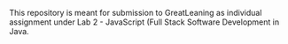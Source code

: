 
This repository is meant for submission to GreatLeaning as individual assignment under Lab 2 - JavaScript (Full Stack Software Development in Java.



